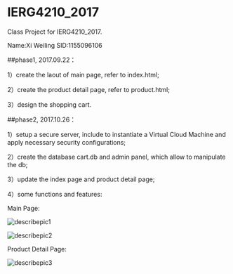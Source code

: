 # IERG4210_2017
Class Project for IERG4210_2017.

Name:Xi Weiling 
SID:1155096106


##phase1, 2017.09.22：

1）create the laout of main page, refer to index.html;

2）create the product detail page, refer to product.html;

3）design the shopping cart.



##phase2, 2017.10.26：

1）setup a secure server, include to instantiate a Virtual Cloud Machine and apply necessary security configurations;

2）create the database cart.db and admin panel, which allow to manipulate the db;

3）update the index page and product detail page;

4）some functions and features:

Main Page:

![describepic1](https://user-images.githubusercontent.com/30575412/32037366-a134ed36-b9ea-11e7-8372-51ac7ef548ca.png)

![describepic2](https://user-images.githubusercontent.com/30575412/32037376-a5e227cc-b9ea-11e7-88da-fec8ea5cb981.jpg)

Product Detail Page:

![describepic3](https://user-images.githubusercontent.com/30575412/32041244-05ada182-b9f9-11e7-99a5-d20638760f7d.png)


